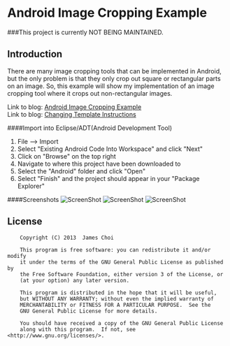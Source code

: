 Android Image Cropping Example
==============================

###This project is currently NOT BEING MAINTAINED. 

Introduction
------------
There are many image cropping tools that can be implemented in Android, but the only problem is that they only crop out square or rectangular parts on an image. So, this example will show my implementation of an image cropping tool where it crops out non-rectangular images.

Link to blog: [Android Image Cropping Example](http://choiboijames.blogspot.ca/2013/07/android-image-cropping-example.html)  
Link to blog: [Changing Template Instructions](http://choiboijames.blogspot.ca/2014/09/android-image-cropping-changing.html)  

####Import into Eclipse/ADT(Android Development Tool)
 1. File --> Import
 2. Select "Existing Android Code Into Workspace" and click "Next"
 3. Click on "Browse" on the top right
 4. Navigate to where this project have been downloaded to
 5. Select the "Android" folder and click "Open"
 6. Select "Finish" and the project should appear in your "Package Explorer"

####Screenshots
![ScreenShot](https://raw.github.com/choiboi/android-cropping-example/master/others/Screenshot1.png)
![ScreenShot](https://raw.github.com/choiboi/android-cropping-example/master/others/Screenshot2.png)
![ScreenShot](https://raw.github.com/choiboi/android-cropping-example/master/others/Screenshot3.png)

License
-------
```
	Copyright (C) 2013  James Choi

    This program is free software: you can redistribute it and/or modify
    it under the terms of the GNU General Public License as published by
    the Free Software Foundation, either version 3 of the License, or
    (at your option) any later version.

    This program is distributed in the hope that it will be useful,
    but WITHOUT ANY WARRANTY; without even the implied warranty of
    MERCHANTABILITY or FITNESS FOR A PARTICULAR PURPOSE.  See the
    GNU General Public License for more details.

    You should have received a copy of the GNU General Public License
    along with this program.  If not, see <http://www.gnu.org/licenses/>.
```
